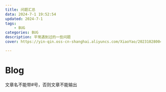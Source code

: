 ```yaml
---
title: 问题汇总
data: 2024-7-1 19:52:54
updated: 2024-7-1
tags: 
    - BUG
categories: BUG
description: 平常遇到过的一些问题
cover: https://yin-qin.oss-cn-shanghai.aliyuncs.com/XiaoYao/202310280045950.png

---
```


# Blog

文章名不能带#号，否则文章不能输出

